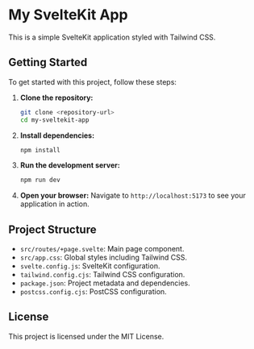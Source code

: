 # My SvelteKit App

This is a simple SvelteKit application styled with Tailwind CSS.

## Getting Started

To get started with this project, follow these steps:

1. **Clone the repository:**
   ```bash
   git clone <repository-url>
   cd my-sveltekit-app
   ```

2. **Install dependencies:**
   ```bash
   npm install
   ```

3. **Run the development server:**
   ```bash
   npm run dev
   ```

4. **Open your browser:**
   Navigate to `http://localhost:5173` to see your application in action.

## Project Structure

- `src/routes/+page.svelte`: Main page component.
- `src/app.css`: Global styles including Tailwind CSS.
- `svelte.config.js`: SvelteKit configuration.
- `tailwind.config.cjs`: Tailwind CSS configuration.
- `package.json`: Project metadata and dependencies.
- `postcss.config.cjs`: PostCSS configuration.

## License

This project is licensed under the MIT License.